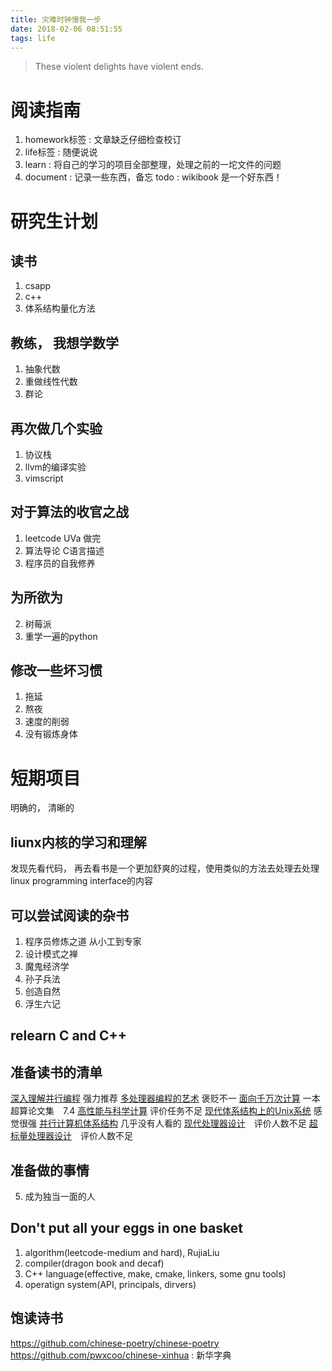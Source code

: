 ```yaml
---
title: 灾难时钟慢我一步
date: 2018-02-06 08:51:55
tags: life
---
```

> These violent delights have violent ends.

# 阅读指南
1. homework标签 : 文章缺乏仔细检查校订
2. life标签 : 随便说说
3. learn : 将自己的学习的项目全部整理，处理之前的一坨文件的问题
4. document : 记录一些东西，备忘
todo : wikibook 是一个好东西！

# 研究生计划
## 读书
1. csapp
2. c++
3. 体系结构量化方法

## 教练， 我想学数学
1. 抽象代数
2. 重做线性代数
6. 群论

## 再次做几个实验
1. 协议栈
3. llvm的编译实验
4. vimscript

## 对于算法的收官之战
1. leetcode  UVa 做完
2. 算法导论 C语言描述
3. 程序员的自我修养

## 为所欲为
2. 树莓派
3. 重学一遍的python

## 修改一些坏习惯
1. 拖延
2. 熬夜
3. 速度的削弱
4. 没有锻炼身体

# 短期项目
明确的， 清晰的

## liunx内核的学习和理解
发现先看代码， 再去看书是一个更加舒爽的过程，使用类似的方法去处理去处理 linux programming interface的内容

## 可以尝试阅读的杂书
1. 程序员修炼之道 从小工到专家
2. 设计模式之禅
3. 魔鬼经济学
4. 孙子兵法
5. 创造自然
6. 浮生六记


## relearn C and C++

## 准备读书的清单
[深入理解并行编程](http://ifeve.com/perfbook/) 强力推荐
[多处理器编程的艺术](https://book.douban.com/subject/21334175/) 褒贬不一
[面向千万次计算](https://book.douban.com/subject/3181238/) 一本超算论文集　7.4
[高性能与科学计算](https://book.douban.com/subject/26077059/) 评价任务不足
[现代体系结构上的Unix系统](https://book.douban.com/subject/26290762/) 感觉很强
[并行计算机体系结构](https://book.douban.com/subject/1128279/) 几乎没有人看的
[现代处理器设计](https://book.douban.com/subject/1161528/)　评价人数不足
[超标量处理器设计](https://book.douban.com/subject/26293546/)　评价人数不足

## 准备做的事情
5. 成为独当一面的人

## Don't put all your eggs in one basket
1. algorithm(leetcode-medium and hard), RujiaLiu
2. compiler(dragon book and decaf)
3. C++ language(effective, make, cmake, linkers, some gnu tools)
4. operatign system(API, principals, dirvers)

## 饱读诗书
https://github.com/chinese-poetry/chinese-poetry
https://github.com/pwxcoo/chinese-xinhua : 新华字典
